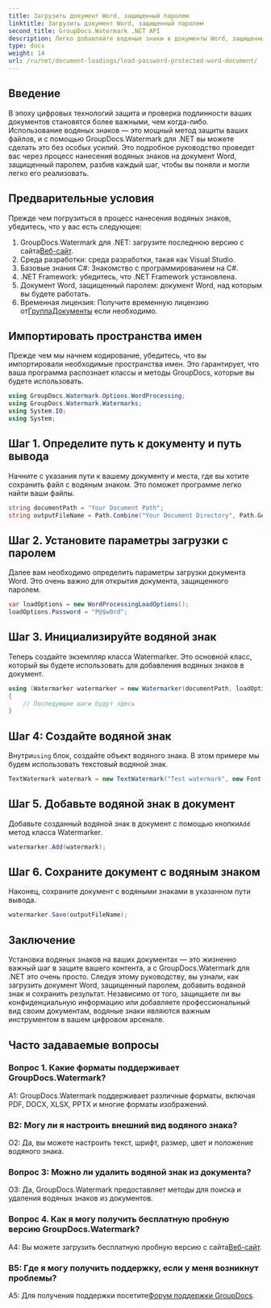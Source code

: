 ```yaml
---
title: Загрузить документ Word, защищенный паролем
linktitle: Загрузить документ Word, защищенный паролем
second_title: GroupDocs.Watermark .NET API
description: Легко добавляйте водяные знаки в документы Word, защищенные паролем, с помощью GroupDocs.Watermark для .NET с помощью нашего подробного пошагового руководства.
type: docs
weight: 14
url: /ru/net/document-loadings/load-password-protected-word-document/
---
```

## Введение
В эпоху цифровых технологий защита и проверка подлинности ваших документов становятся более важными, чем когда-либо. Использование водяных знаков — это мощный метод защиты ваших файлов, и с помощью GroupDocs.Watermark для .NET вы можете сделать это без особых усилий. Это подробное руководство проведет вас через процесс нанесения водяных знаков на документ Word, защищенный паролем, разбив каждый шаг, чтобы вы поняли и могли легко его реализовать.
## Предварительные условия
Прежде чем погрузиться в процесс нанесения водяных знаков, убедитесь, что у вас есть следующее:
1.  GroupDocs.Watermark для .NET: загрузите последнюю версию с сайта[Веб-сайт](https://releases.groupdocs.com/Watermark/net/).
2. Среда разработки: среда разработки, такая как Visual Studio.
3. Базовые знания C#: Знакомство с программированием на C#.
4. .NET Framework: убедитесь, что .NET Framework установлена.
5. Документ Word, защищенный паролем: документ Word, над которым вы будете работать.
6.  Временная лицензия: Получите временную лицензию от[ГруппаДокументы](https://purchase.groupdocs.com/temporary-license/) если необходимо.
## Импортировать пространства имен
Прежде чем мы начнем кодирование, убедитесь, что вы импортировали необходимые пространства имен. Это гарантирует, что ваша программа распознает классы и методы GroupDocs, которые вы будете использовать.
```csharp
using GroupDocs.Watermark.Options.WordProcessing;
using GroupDocs.Watermark.Watermarks;
using System.IO;
using System;
```
## Шаг 1. Определите путь к документу и путь вывода
Начните с указания пути к вашему документу и места, где вы хотите сохранить файл с водяным знаком. Это поможет программе легко найти ваши файлы.
```csharp
string documentPath = "Your Document Path";
string outputFileName = Path.Combine("Your Document Directory", Path.GetFileName(documentPath));
```
## Шаг 2. Установите параметры загрузки с паролем
Далее вам необходимо определить параметры загрузки документа Word. Это очень важно для открытия документа, защищенного паролем.
```csharp
var loadOptions = new WordProcessingLoadOptions();
loadOptions.Password = "P@$w0rd";
```
## Шаг 3. Инициализируйте водяной знак
Теперь создайте экземпляр класса Watermarker. Это основной класс, который вы будете использовать для добавления водяных знаков в документ.
```csharp
using (Watermarker watermarker = new Watermarker(documentPath, loadOptions))
{
    // Последующие шаги будут здесь
}
```
## Шаг 4: Создайте водяной знак
 Внутри`using` блок, создайте объект водяного знака. В этом примере мы будем использовать текстовый водяной знак.
```csharp
TextWatermark watermark = new TextWatermark("Test watermark", new Font("Arial", 12));
```
## Шаг 5. Добавьте водяной знак в документ
Добавьте созданный водяной знак в документ с помощью кнопки`Add` метод класса Watermarker.
```csharp
watermarker.Add(watermark);
```
## Шаг 6. Сохраните документ с водяным знаком
Наконец, сохраните документ с водяными знаками в указанном пути вывода.
```csharp
watermarker.Save(outputFileName);
```
## Заключение
Установка водяных знаков на ваших документах — это жизненно важный шаг в защите вашего контента, а с GroupDocs.Watermark для .NET это очень просто. Следуя этому руководству, вы узнали, как загрузить документ Word, защищенный паролем, добавить водяной знак и сохранить результат. Независимо от того, защищаете ли вы конфиденциальную информацию или добавляете профессиональный вид своим документам, водяные знаки являются важным инструментом в вашем цифровом арсенале.
## Часто задаваемые вопросы
### Вопрос 1. Какие форматы поддерживает GroupDocs.Watermark?
A1: GroupDocs.Watermark поддерживает различные форматы, включая PDF, DOCX, XLSX, PPTX и многие форматы изображений.
### В2: Могу ли я настроить внешний вид водяного знака?
О2: Да, вы можете настроить текст, шрифт, размер, цвет и положение водяного знака.
### Вопрос 3: Можно ли удалить водяной знак из документа?
О3: Да, GroupDocs.Watermark предоставляет методы для поиска и удаления водяных знаков из документов.
### Вопрос 4. Как я могу получить бесплатную пробную версию GroupDocs.Watermark?
 A4: Вы можете загрузить бесплатную пробную версию с сайта[Веб-сайт](https://releases.groupdocs.com/).
### В5: Где я могу получить поддержку, если у меня возникнут проблемы?
 A5: Для получения поддержки посетите[Форум поддержки GroupDocs](https://forum.groupdocs.com/c/watermark/19).